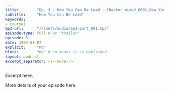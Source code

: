 ```yaml
---
title:        "Ep. 3 - How You Can Be Lead - Chapter mixed_0001_How_You_Can_Be_Led_By_The_Spirit_Of_God_Kenneth_E_Hagin_Con - Part 2"
subtitle:     "How You Can Be Lead"
keywords:
- course1
mp3-url:      "/assets/audio/ep3-part_001.mp3"
episode-type: full # or "trailer"
episode: 3
date: 1995-01-07
explicit:     "no"
block:        "no" # no means it is published
layout: podcast
excerpt_separator: <!--more-->
---
```

Excerpt here.
<!--more-->

More details of your episode here.
